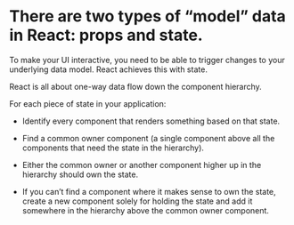 # There are two types of “model” data in React: props and state.

To make your UI interactive, you need to be able to trigger changes to your underlying data model. React achieves this with state.

React is all about one-way data flow down the component hierarchy.

For each piece of state in your application:


* Identify every component that renders something based on that state.

* Find a common owner component (a single component above all the components that need the state in the hierarchy).

* Either the common owner or another component higher up in the hierarchy should own the state.


* If you can’t find a component where it makes sense to own the state, create a new component solely for holding the state and add it somewhere in the hierarchy above the common owner component.
